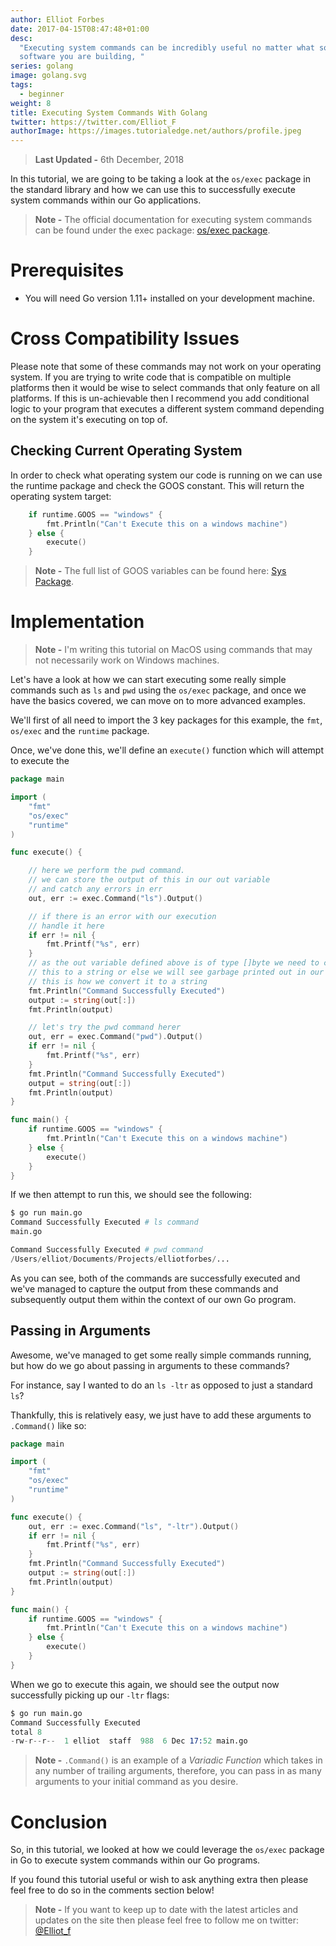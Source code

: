 ```yaml
---
author: Elliot Forbes
date: 2017-04-15T08:47:48+01:00
desc:
  "Executing system commands can be incredibly useful no matter what sort of
  software you are building, "
series: golang
image: golang.svg
tags:
  - beginner
weight: 8
title: Executing System Commands With Golang
twitter: https://twitter.com/Elliot_F
authorImage: https://images.tutorialedge.net/authors/profile.jpeg
---
```


> **Last Updated -** 6th December, 2018

In this tutorial, we are going to be taking a look at the `os/exec` package in
the standard library and how we can use this to successfully execute system
commands within our Go applications.

> **Note -** The official documentation for executing system commands can be
> found under the exec package:
> [os/exec package](https://golang.org/pkg/os/exec/).

# Prerequisites

* You will need Go version 1.11+ installed on your development machine. 

# Cross Compatibility Issues

Please note that some of these commands may not work on your operating system.
If you are trying to write code that is compatible on multiple platforms then it
would be wise to select commands that only feature on all platforms. If this is
un-achievable then I recommend you add conditional logic to your program that
executes a different system command depending on the system it's executing on
top of.

## Checking Current Operating System

In order to check what operating system our code is running on we can use the
runtime package and check the GOOS constant. This will return the operating
system target:

```go
    if runtime.GOOS == "windows" {
        fmt.Println("Can't Execute this on a windows machine")
    } else {
        execute()
    }
```

> **Note -** The full list of GOOS variables can be found here:
> [Sys Package](https://golang.org/pkg/runtime/internal/sys/#GOOS).

# Implementation

> **Note -** I'm writing this tutorial on MacOS using commands that may not
> necessarily work on Windows machines.

Let's have a look at how we can start executing some really simple commands such
as `ls` and `pwd` using the `os/exec` package, and once we have the basics
covered, we can move on to more advanced examples.

We'll first of all need to import the 3 key packages for this example, the
`fmt`, `os/exec` and the `runtime` package.

Once, we've done this, we'll define an `execute()` function which will attempt
to execute the

```go
package main

import (
    "fmt"
    "os/exec"
    "runtime"
)

func execute() {

    // here we perform the pwd command.
    // we can store the output of this in our out variable
    // and catch any errors in err
    out, err := exec.Command("ls").Output()

    // if there is an error with our execution
    // handle it here
    if err != nil {
        fmt.Printf("%s", err)
    }
    // as the out variable defined above is of type []byte we need to convert
    // this to a string or else we will see garbage printed out in our console
    // this is how we convert it to a string
    fmt.Println("Command Successfully Executed")
    output := string(out[:])
    fmt.Println(output)

    // let's try the pwd command herer
    out, err = exec.Command("pwd").Output()
    if err != nil {
        fmt.Printf("%s", err)
    }
    fmt.Println("Command Successfully Executed")
    output = string(out[:])
    fmt.Println(output)
}

func main() {
    if runtime.GOOS == "windows" {
        fmt.Println("Can't Execute this on a windows machine")
    } else {
        execute()
    }
}

```

If we then attempt to run this, we should see the following:

```s
$ go run main.go
Command Successfully Executed # ls command
main.go

Command Successfully Executed # pwd command
/Users/elliot/Documents/Projects/elliotforbes/...
```

As you can see, both of the commands are successfully executed and we've managed
to capture the output from these commands and subsequently output them within
the context of our own Go program.

## Passing in Arguments

Awesome, we've managed to get some really simple commands running, but how do we
go about passing in arguments to these commands?

For instance, say I wanted to do an `ls -ltr` as opposed to just a standard
`ls`?

Thankfully, this is relatively easy, we just have to add these arguments to
`.Command()` like so:

```go
package main

import (
    "fmt"
    "os/exec"
    "runtime"
)

func execute() {
    out, err := exec.Command("ls", "-ltr").Output()
    if err != nil {
        fmt.Printf("%s", err)
    }
    fmt.Println("Command Successfully Executed")
    output := string(out[:])
    fmt.Println(output)
}

func main() {
    if runtime.GOOS == "windows" {
        fmt.Println("Can't Execute this on a windows machine")
    } else {
        execute()
    }
}
```

When we go to execute this again, we should see the output now successfully
picking up our `-ltr` flags:

```s
$ go run main.go
Command Successfully Executed
total 8
-rw-r--r--  1 elliot  staff  988  6 Dec 17:52 main.go
```

> **Note -** `.Command()` is an example of a _Variadic Function_ which takes in
> any number of trailing arguments, therefore, you can pass in as many arguments
> to your initial command as you desire.

# Conclusion

So, in this tutorial, we looked at how we could leverage the `os/exec` package
in Go to execute system commands within our Go programs.

If you found this tutorial useful or wish to ask anything extra then please feel
free to do so in the comments section below!

> **Note -** If you want to keep up to date with the latest articles and updates
> on the site then please feel free to follow me on twitter:
> [@Elliot_f](https://twitter.com/elliot_f)
